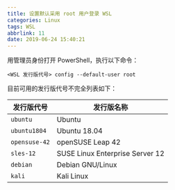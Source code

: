 ```yaml
---
title: 设置默认采用 root 用户登录 WSL
categories: Linux
tags: WSL
abbrlink: 11
date: 2019-06-24 15:40:21
---
```

用管理员身份打开 PowerShell，执行以下命令：

```
<WSL 发行版代号> config --default-user root
```

目前可用的发行版代号不完全列表如下：

| 发行版代号 | 发行版名称 |
| - | - |
| `ubuntu` | Ubuntu |
| `ubuntu1804` | Ubuntu 18.04 |
| `opensuse-42` | openSUSE Leap 42 |
| `sles-12` | SUSE Linux Enterprise Server 12 |
| `debian` | Debian GNU/Linux |
| `kali` | Kali Linux |

